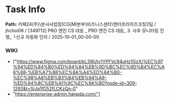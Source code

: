 # Task Info

**Path:** 카페24(주)\본사사업장\[CG]MI본부\비즈니스센터\엔터프라이즈코칭2팀 / jhchoi06 / [349712] PRO 엔진 CS 대응 _ PRO 엔진 CS 대응_ 3. 사후 모니터링 진행_ └신규 자동화 인지 / 2025-10-01_00-00-00

### WIKI
- ["https://www.figma.com/board/kL3WJtv1YPFVc94uHz1GzX/%EC%97%94%ED%84%B0%ED%94%84%EB%9D%BC%EC%9D%B4%EC%A6%88-%EB%A7%88%EC%8A%A4%ED%84%B0-%EC%98%A8%EB%B3%B4%EB%94%A9-%ED%94%8C%EB%A1%9C%EC%9A%B0?node-id=309-1292&t=SjJq1fD52fLCKzQn-0"
- "https://enterprise-admin.hanpda.com/"]

